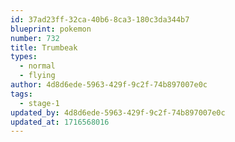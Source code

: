 ```yaml
---
id: 37ad23ff-32ca-40b6-8ca3-180c3da344b7
blueprint: pokemon
number: 732
title: Trumbeak
types:
  - normal
  - flying
author: 4d8d6ede-5963-429f-9c2f-74b897007e0c
tags:
  - stage-1
updated_by: 4d8d6ede-5963-429f-9c2f-74b897007e0c
updated_at: 1716568016
---
```

